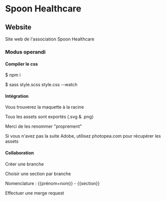 # Spoon Healthcare

## Website

Site web de l'association Spoon Healthcare

### Modus operandi

#### Compiler le css

\$ npm i

\$ sass style.scss style.css --watch

#### Intégration

Vous trouverez la maquette à la racine

Tous les assets sont exportés (.svg & .png)

Merci de les renommer "proprement"

Si vous n'avez pas la suite Adobe, utilisez photopea.com pour récupérer les assets

#### Collaboration

Créer une branche

Choisir une section par branche

Nomenclature : {{prénom+nom}} - {{section}}

Effectuer une merge request
